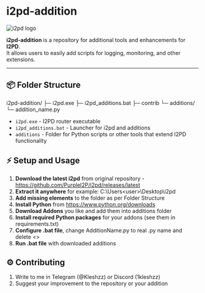 # i2pd-addition

![i2pd logo](https://avatars.githubusercontent.com/u/10586309?s=200&v=4)

**i2pd-addition** is a repository for additional tools and enhancements for **I2PD**.  
It allows users to easily add scripts for logging, monitoring, and other extensions.

---

## 📦 Folder Structure

i2pd-addition/
├─ i2pd.exe
├─ i2pd_additions.bat
├─ contrib
└─ additions/
└─ addition_name.py

- `i2pd.exe` - I2PD router executable
- `i2pd_additions.bat` - Launcher for i2pd and additions
- `additions` - Folder for Python scripts or other tools that extend I2PD functionality

## ⚡ Setup and Usage
1. **Download the latest i2pd** from original repository - https://github.com/PurpleI2P/i2pd/releases/latest
2. **Extract it anywhere** for example: C:\Users\<user>\Desktop\i2pd
3. **Add missing elements** to the folder as per Folder Structure
4. **Install Python** from https://www.python.org/downloads
5. **Download Addons** you like and add them into additions folder
6. **Install required Python packages** for your addons (see them in requirements.txt)
7. **Configure .bat file**, change AdditionName.py to real .py name and delete <>
8. **Run .bat file** with downloaded additions

## ⚙️ Contributing
1. Write to me in Telegram (@Kleshzz) or Discord (1kleshzz)
2. Suggest your improvement to the repository or your addition
